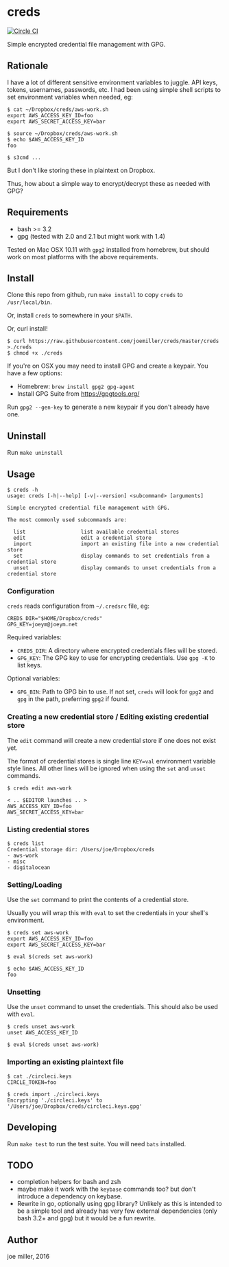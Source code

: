 creds
=====

[![Circle CI](https://circleci.com/gh/joemiller/creds.svg?style=svg)](https://circleci.com/gh/joemiller/creds)

Simple encrypted credential file management with GPG.

Rationale
---------

I have a lot of different sensitive environment variables to juggle. API keys,
tokens, usernames, passwords, etc. I had been using simple shell scripts to
set environment variables when needed, eg:

```
$ cat ~/Dropbox/creds/aws-work.sh
export AWS_ACCESS_KEY_ID=foo
export AWS_SECRET_ACCESS_KEY=bar

$ source ~/Dropbox/creds/aws-work.sh
$ echo $AWS_ACCESS_KEY_ID
foo

$ s3cmd ...
```

But I don't like storing these in plaintext on Dropbox.

Thus, how about a simple way to encrypt/decrypt these as needed with GPG?

Requirements
------------

- bash >= 3.2
- gpg (tested with 2.0 and 2.1 but might work with 1.4)

Tested on Mac OSX 10.11 with `gpg2` installed from homebrew, but should work
on most platforms with the above requirements.

Install
-------

Clone this repo from github, run `make install` to copy `creds` to
`/usr/local/bin`.

Or, install `creds` to somewhere in your `$PATH`.

Or, curl install!

```
$ curl https://raw.githubusercontent.com/joemiller/creds/master/creds >./creds
$ chmod +x ./creds
```

If you're on OSX you may need to install GPG and create a keypair.  You have
a few options:

- Homebrew: `brew install gpg2 gpg-agent`
- Install GPG Suite from https://gpgtools.org/

Run `gpg2 --gen-key` to generate a new keypair if you don't already have one.

Uninstall
---------

Run `make uninstall`

Usage
-----

```
$ creds -h
usage: creds [-h|--help] [-v|--version] <subcommand> [arguments]

Simple encrypted credential file management with GPG.

The most commonly used subcommands are:

  list                  list available credential stores
  edit                  edit a credential store
  import                import an existing file into a new credential store
  set                   display commands to set credentials from a credential store
  unset                 display commands to unset credentials from a credential store
```

### Configuration

`creds` reads configuration from `~/.credsrc` file, eg:

```
CREDS_DIR="$HOME/Dropbox/creds"
GPG_KEY=joeym@joeym.net
```

Required variables:

- `CREDS_DIR`: A directory where encrypted credentials files will be stored.
- `GPG_KEY`: The GPG key to use for encrypting credentials. Use `gpg -K` to
             list keys.

Optional variables:

- `GPG_BIN`: Path to GPG bin to use. If not set, `creds` will look for `gpg2`
   and `gpg` in the path, preferring `gpg2` if found.

### Creating a new credential store / Editing existing credential store

The `edit` command will create a new credential store if one does not exist yet.

The format of credential stores is single line `KEY=val` environment variable
style lines. All other lines will be ignored when using the `set` and `unset`
commands.

```
$ creds edit aws-work

< .. $EDITOR launches .. >
AWS_ACCESS_KEY_ID=foo
AWS_SECRET_ACCESS_KEY=bar
```

### Listing credential stores

```
$ creds list
Credential storage dir: /Users/joe/Dropbox/creds
- aws-work
- misc
- digitalocean
```

### Setting/Loading

Use the `set` command to print the contents of a credential store.

Usually you will wrap this with `eval` to set the credentials in your shell's
environment.

```
$ creds set aws-work
export AWS_ACCESS_KEY_ID=foo
export AWS_SECRET_ACCESS_KEY=bar

$ eval $(creds set aws-work)

$ echo $AWS_ACCESS_KEY_ID
foo
```

### Unsetting

Use the `unset` command to unset the credentials. This should also be used
with `eval`.

```
$ creds unset aws-work
unset AWS_ACCESS_KEY_ID

$ eval $(creds unset aws-work)
```

### Importing an existing plaintext file

```
$ cat ./circleci.keys
CIRCLE_TOKEN=foo

$ creds import ./circleci.keys
Encrypting './circleci.keys' to '/Users/joe/Dropbox/creds/circleci.keys.gpg'
```

Developing
----------

Run `make test` to run the test suite. You will need `bats` installed.

TODO
----

- completion helpers for bash and zsh
- maybe make it work with the `keybase` commands too? but don't introduce a
  dependency on keybase.
- Rewrite in go, optionally using gpg library? Unlikely as this is intended to
  be a simple tool and already has very few external dependencies (only bash
  3.2+ and gpg) but it would be a fun rewrite.

Author
------

joe miller, 2016
